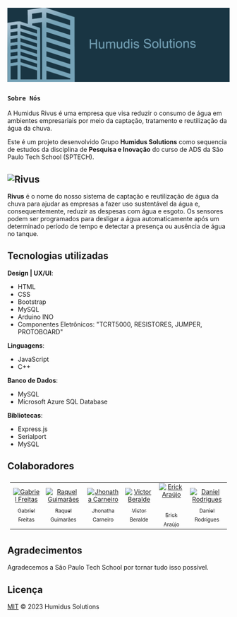 <!-- # [Rivus](https://github.com/Humidus-Solutions/)-->
![Rivus](https://github.com/Humidus-Solutions/RIVUS-Website/blob/main/site/public/assets/img/humidus-banner.jpg)
### `Sobre Nós`

A Humidus Rivus é uma empresa que visa reduzir o consumo de água em ambientes empresariais por meio da captação, tratamento e reutilização da água da chuva.

Este é um projeto desenvolvido Grupo <b>Humidus Solutions</b> como sequencia de estudos da disciplina de <b>Pesquisa e Inovação</b> do curso de ADS da São Paulo Tech School (SPTECH).

## ![Rivus](https://github.com/Humidus-Solutions/RIVUS-Website)

**Rivus** é o nome do nosso sistema de captação e reutilização de água da chuva para ajudar as empresas a fazer uso sustentável da água e, consequentemente, reduzir as despesas com água e esgoto. Os sensores podem ser programados para desligar a água automaticamente após um determinado período de tempo e detectar a presença ou ausência de água no tanque.

## Tecnologias utilizadas
**Design | UX/UI**:
 * HTML
 * CSS
 * Bootstrap
 * MySQL
 * Arduino INO
 * Componentes Eletrônicos: "TCRT5000, RESISTORES, JUMPER, PROTOBOARD"
 
**Linguagens**:
 * JavaScript
 * C++ 
 
 **Banco de Dados**:
 * MySQL
 * Microsoft Azure SQL Database
 
 **Bibliotecas**:
  * Express.js
  * Serialport
  * MySQL

## Colaboradores

<table style="padding:6px"><tr>
    <td align=center width=134px><a href="https://github.com/Gabriel-N-Freitas"><img src="https://github.com/Gabriel-N-Freitas.png" alt="Gabriel Freitas" width=122px><sub><br/>Gabriel Freitas</sub></a></td>
     <td align=center width=134px><a href="https://github.com/raquelmiyy"><img src="https://github.com/raquelmiyy.png" alt="Raquel Guimarães" width=122px><sub><br/>Raquel Guimarães</sub></a></td>
    <td align=center width=134px><a href="https://github.com/jhonathaGC"><img src="https://github.com/jhonathaGC.png" alt="Jhonatha Carneiro" width=122px><sub><br/>Jhonatha Carneiro</sub></a></td>
    <td align=center width=134px><a href="https://github.com/VictorBeralde"><img src="https://github.com/VictorBeralde.png" alt="Victor Beralde" width=122px><sub><br/>Victor Beralde</sub></a></td>
    <td align=center width=134px><a href="https://github.com/erickNA2"><img src="https://github.com/erickNA2.png" alt="Erick Araújo" width=122px><sub><br/><br/>Erick Araújo</sub></a></td>
    <td align=center width=134px><a href="https://github.com/danielvor"><img src="https://github.com/danielvor.png" alt="Daniel Rodrigues" width=122px><sub><br/>Daniel Rodrigues</sub></a></td>
  </tr><tr></tr><tr>
</tr></table>

## Agradecimentos

Agradecemos a São Paulo Tech School por tornar tudo isso possível. 

## Licença

[MIT](LICENSE) © 2023 Humidus Solutions 
